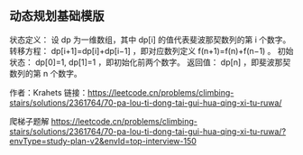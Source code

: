 

## 动态规划基础模版
状态定义： 设 dp 为一维数组，其中 dp[i] 的值代表斐波那契数列的第 i 个数字。
转移方程： dp[i+1]=dp[i]+dp[i−1] ，即对应数列定义 f(n+1)=f(n)+f(n−1) 。
初始状态： dp[0]=1, dp[1]=1 ，即初始化前两个数字。
返回值： dp[n] ，即斐波那契数列的第 n 个数字。

作者：Krahets
链接：https://leetcode.cn/problems/climbing-stairs/solutions/2361764/70-pa-lou-ti-dong-tai-gui-hua-qing-xi-tu-ruwa/

爬梯子题解
https://leetcode.cn/problems/climbing-stairs/solutions/2361764/70-pa-lou-ti-dong-tai-gui-hua-qing-xi-tu-ruwa/?envType=study-plan-v2&envId=top-interview-150